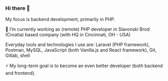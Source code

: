 ### Hi there 👋 

My focus is backend development, primarily in PHP.

🔭 I’m currently working as (remote) PHP developer in Slavonski Brod (Croatia) based company (with HQ in Cincinnati, OH - USA)

Everyday tools and technologies I use are: Laravel (PHP framework), Postman, MySQL, JavaScript (both Vanilla.js and React framework), Git, Gitlab, shell

⚡ My long-term goal is to become an even better developer (both backend and frontend). 
 

<!--
**npapratovic/npapratovic** is a ✨ _special_ ✨ repository because its `README.md` (this file) appears on your GitHub profile.

Here are some ideas to get you started:

- 🔭 I’m currently working on ...
- 🌱 I’m currently learning ...
- 👯 I’m looking to collaborate on ...
- 🤔 I’m looking for help with ...
- 💬 Ask me about ...
- 📫 How to reach me: ...
- 😄 Pronouns: ...
- ⚡ Fun fact: ...
-->
